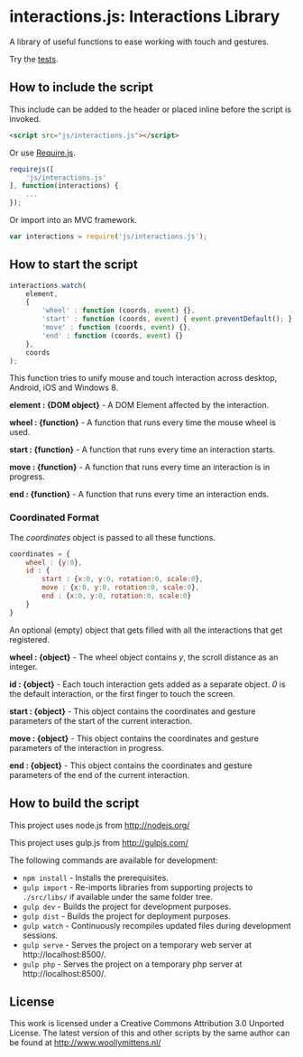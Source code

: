 # interactions.js: Interactions Library

A library of useful functions to ease working with touch and gestures.

Try the <a href="http://www.woollymittens.nl/default.php?url=useful-interactions">tests</a>.

## How to include the script

This include can be added to the header or placed inline before the script is invoked.

```html
<script src="js/interactions.js"></script>
```

Or use [Require.js](https://requirejs.org/).

```js
requirejs([
	'js/interactions.js'
], function(interactions) {
	...
});
```

Or import into an MVC framework.

```js
var interactions = require('js/interactions.js');
```

## How to start the script

```javascript
interactions.watch(
	element,
	{
		'wheel' : function (coords, event) {},
		'start' : function (coords, event) { event.preventDefault(); },
		'move' : function (coords, event) {},
		'end' : function (coords, event) {}
	},
	coords
);
```

This function tries to unify mouse and touch interaction across desktop, Android, iOS and Windows 8.

**element : {DOM object}** - A DOM Element affected by the interaction.

**wheel : {function}** - A function that runs every time the mouse wheel is used.

**start : {function}** - A function that runs every time an interaction starts.

**move : {function}** - A function that runs every time an interaction is in progress.

**end : {function}** - A function that runs every time an interaction ends.

### Coordinated Format

The *coordinates* object is passed to all these functions.

```javascript
coordinates = {
	wheel : {y:0},
	id : {
		start : {x:0, y:0, rotation:0, scale:0},
		move : {x:0, y:0, rotation:0, scale:0},
		end : {x:0, y:0, rotation:0, scale:0}
	}
}
```

An optional (empty) object that gets filled with all the interactions that get registered.

**wheel : {object}** - The wheel object contains *y*, the scroll distance as an integer.

**id : {object}** - Each touch interaction gets added as a separate object. *0* is the default interaction, or the first finger to touch the screen.

**start : {object}** - This object contains the coordinates and gesture parameters of the start of the current interaction.

**move : {object}** - This object contains the coordinates and gesture parameters of the interaction in progress.

**end : {object}** - This object contains the coordinates and gesture parameters of the end of the current interaction.

## How to build the script

This project uses node.js from http://nodejs.org/

This project uses gulp.js from http://gulpjs.com/

The following commands are available for development:
+ `npm install` - Installs the prerequisites.
+ `gulp import` - Re-imports libraries from supporting projects to `./src/libs/` if available under the same folder tree.
+ `gulp dev` - Builds the project for development purposes.
+ `gulp dist` - Builds the project for deployment purposes.
+ `gulp watch` - Continuously recompiles updated files during development sessions.
+ `gulp serve` - Serves the project on a temporary web server at http://localhost:8500/.
+ `gulp php` - Serves the project on a temporary php server at http://localhost:8500/.

## License

This work is licensed under a Creative Commons Attribution 3.0 Unported License. The latest version of this and other scripts by the same author can be found at http://www.woollymittens.nl/
